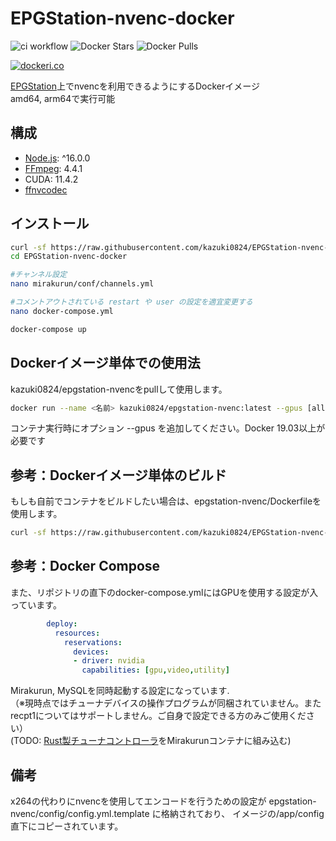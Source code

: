 # EPGStation-nvenc-docker
![ci workflow](https://github.com/kazuki0824/EPGStation-nvenc-docker/actions/workflows/docker-publish.yml/badge.svg)
![Docker Stars](https://img.shields.io/docker/stars/kazuki0824/epgstation-nvenc)
![Docker Pulls](https://img.shields.io/docker/pulls/kazuki0824/epgstation-nvenc)

[![dockeri.co](https://dockeri.co/image/kazuki0824/epgstation-nvenc)](https://hub.docker.com/r/kazuki0824/epgstation-nvenc)

[EPGStation](https://github.com/l3tnun/EPGStation)上でnvencを利用できるようにするDockerイメージ  
amd64, arm64で実行可能

## 構成
- [Node.js](https://nodejs.org/ja/download/releases/): ^16.0.0
- [FFmpeg](https://www.ffmpeg.org/download.html): 4.4.1
- CUDA: 11.4.2
- [ffnvcodec](https://github.com/FFmpeg/nv-codec-headers)

## インストール
```sh
curl -sf https://raw.githubusercontent.com/kazuki0824/EPGStation-nvenc-docker/main/setup.sh | sh -s
cd EPGStation-nvenc-docker

#チャンネル設定
nano mirakurun/conf/channels.yml

#コメントアウトされている restart や user の設定を適宜変更する
nano docker-compose.yml

docker-compose up 
```

## Dockerイメージ単体での使用法
kazuki0824/epgstation-nvencをpullして使用します。
```sh
docker run --name <名前> kazuki0824/epgstation-nvenc:latest --gpus [all|<count>]
```
コンテナ実行時にオプション --gpus を追加してください。Docker 19.03以上が必要です

## 参考：Dockerイメージ単体のビルド
もしも自前でコンテナをビルドしたい場合は、epgstation-nvenc/Dockerfileを使用します。
```sh
curl -sf https://raw.githubusercontent.com/kazuki0824/EPGStation-nvenc-docker/main/single-container.sh | sh -s
```

## 参考：Docker Compose
また、リポジトリの直下のdocker-compose.ymlにはGPUを使用する設定が入っています。
```yaml
        deploy:
          resources:
            reservations:
              devices:
              - driver: nvidia
                capabilities: [gpu,video,utility]
```
Mirakurun, MySQLを同時起動する設定になっています.  
（※現時点ではチューナデバイスの操作プログラムが同梱されていません。またrecpt1についてはサポートしません。ご自身で設定できる方のみご使用ください）  
(TODO: [Rust製チューナコントローラ](https://github.com/kazuki0824/b25-kit-rs)をMirakurunコンテナに組み込む)


## 備考
x264の代わりにnvencを使用してエンコードを行うための設定が
epgstation-nvenc/config/config.yml.template
に格納されており、
イメージの/app/config直下にコピーされています。
